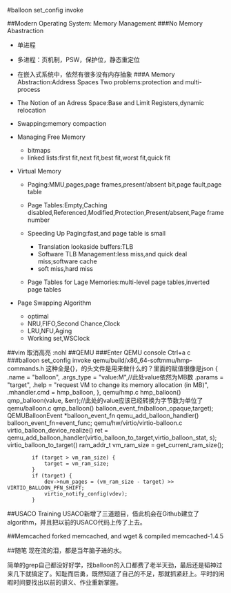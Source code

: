 #balloon set_config invoke

##Modern Operating System: Memory Management
###No Memory Abastraction
* 单进程	
* 多进程：页机制，PSW，保护位，静态重定位
* 在嵌入式系统中，依然有很多没有内存抽象
###A Memory Abstraction:Address Spaces
Two problems:protection and multi-process

* The Notion of an Adress Space:Base and Limit Registers,dynamic relocation
* Swapping:memory compaction
* Managing Free Memory
	* bitmaps
	* linked lists:first fit,next fit,best fit,worst fit,quick fit
* Virtual Memory
	* Paging:MMU,pages,page frames,present/absent bit,page fault,page table
	* Page Tables:Empty,Caching disabled,Referenced,Modified,Protection,Present/absent,Page frame number
	* Speeding Up Paging:fast,and page table is small
	
		* Translation lookaside buffers:TLB 
		* Software TLB Management:less miss,and quick deal miss;software cache
		* soft miss,hard miss
	* Page Tables for Lage Memories:multi-level page tables,inverted page tables
* Page Swapping Algorithm
	* optimal
	* NRU,FIFO,Second Chance,Clock
	* LRU,NFU,Aging
	* Working set,WSClock

##vim 取消高亮
	:nohl
##QEMU
###Enter QEMU console
	Ctrl+a c
###balloon set_config invoke
	qemu/build/x86_64-softmmu/hmp-commands.h
		这种全是{}，的头文件是用来做什么的？里面的赋值很像是json
		{
		.name       = "balloon",
		.args_type  = "value:M",//此处value依然为MB数
		.params     = "target",
		.help       = "request VM to change its memory allocation (in MB)",
		.mhandler.cmd = hmp_balloon,
		},
	qemu/hmp.c
		hmp_balloon()
			qmp_balloon(value, &err);//此处的value应该已经转换为字节数为单位了
	qemu/balloon.c
		qmp_balloon()
			balloon_event_fn(balloon_opaque,target);
		QEMUBalloonEvent *balloon_event_fn
		qemu_add_balloon_handler()
			balloon_event_fn=event_func;
	qemu/hw/virtio/virtio-balloon.c
		virtio_balloon_device_realize()
			ret = qemu_add_balloon_handler(virtio_balloon_to_target,virtio_balloon_stat, s);
		virtio_balloon_to_target()
			ram_addr_t vm_ram_size = get_current_ram_size();

		    if (target > vm_ram_size) {
		        target = vm_ram_size;
		    }
		    if (target) {
		        dev->num_pages = (vm_ram_size - target) >> VIRTIO_BALLOON_PFN_SHIFT;
		        virtio_notify_config(vdev);
		    }
##USACO Training
USACO新增了三道题目，借此机会在Github建立了algorithm，并且把以前的USACO代码上传了上去。

##Memcached
forked memcached, and wget & compiled memcached-1.4.5
			
##随笔
现在流的泪，都是当年脑子进的水。

简单的grep自己都没好好学，找balloon的入口都费了老半天劲，最后还是韬神过来几下就搞定了。知耻而后勇，既然知道了自己的不足，那就抓紧赶上。平时的闲暇时间要找出以前的讲义、作业重新掌握。